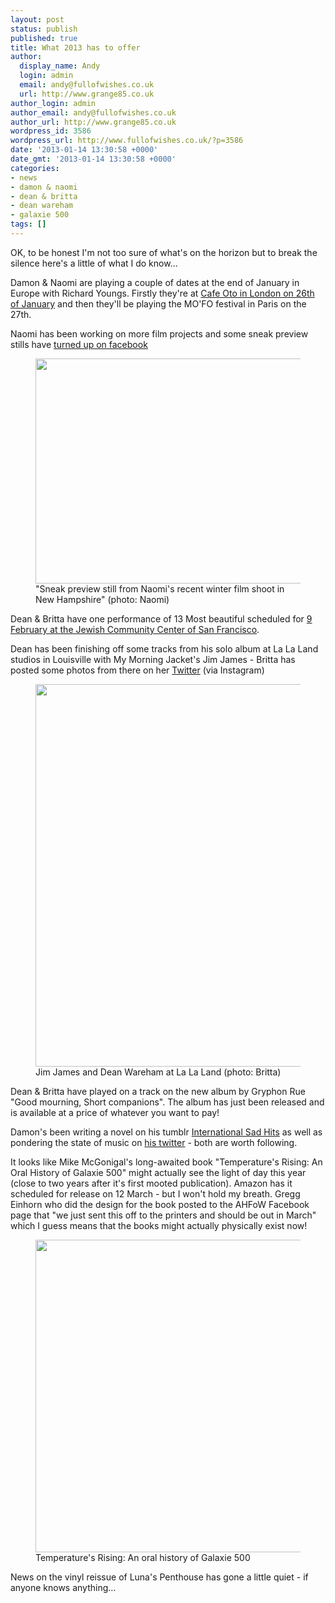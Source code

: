 ```yaml
---
layout: post
status: publish
published: true
title: What 2013 has to offer
author:
  display_name: Andy
  login: admin
  email: andy@fullofwishes.co.uk
  url: http://www.grange85.co.uk
author_login: admin
author_email: andy@fullofwishes.co.uk
author_url: http://www.grange85.co.uk
wordpress_id: 3586
wordpress_url: http://www.fullofwishes.co.uk/?p=3586
date: '2013-01-14 13:30:58 +0000'
date_gmt: '2013-01-14 13:30:58 +0000'
categories:
- news
- damon & naomi
- dean & britta
- dean wareham
- galaxie 500
tags: []
---
```

<p>OK, to be honest I'm not too sure of what's on the horizon but to break the silence here's a little of what I do know...</p>
<p>Damon &amp; Naomi are playing a couple of dates at the end of January in Europe with Richard Youngs. Firstly they're at <a href="http://www.cafeoto.co.uk/richard-youngs-damon-and-naomi-seaming.shtm">Cafe Oto in London on 26th of January</a> and then they'll be playing the <span class="removed_link" title="http://www.mainsdoeuvres.org/article1708.html">MO'FO festival in Paris</span> on the 27th.</p>
<p>Naomi has been working on more film projects and some sneak preview stills have <a href="https://www.facebook.com/pages/Damon-Naomi/105076796191185">turned up on facebook</a><br />
<figure class="caption aligncenter"><img src="http://media.fullofwishes.co.uk/03-damon_and_naomi/pictures_for_sorting/naomi-filmshoot-lifted-from.jpg" width="640" height="360" class /><figcaption class="caption-text"> "Sneak preview still from Naomi's recent winter film shoot in New Hampshire" (photo: Naomi)</figcaption></figure>
<p>Dean &amp; Britta have one performance of 13 Most beautiful scheduled for <a href="https://www.jccsf.org/arts-ideas/performances/film/dean-britta/">9 February at the Jewish Community Center of San Francisco</a>.</p>
<p>Dean has been finishing off some tracks from his solo album at La La Land studios in Louisville with My Morning Jacket's Jim James - Britta has posted some photos from there on her <a href="https://twitter.com/brittaphillips">Twitter</a> (via Instagram)<br />
<figure class="caption aligncenter"><img src="http://media.fullofwishes.co.uk/05-dean_wareham/pictures/jim-james-dean-wareham.jpg" width="612" height="612" class /><figcaption class="caption-text"> Jim James and Dean Wareham at La La Land (photo: Britta)</figcaption></figure>
<p>Dean &amp; Britta have played on a track on the <span class="removed_link" title="http://gryphonrue.com/new-album-download/">new album by Gryphon Rue "Good mourning, Short companions"</span>. The album has just been released and is available at a price of whatever you want to pay!</p>
<p>Damon's been writing a novel on his tumblr <a href="http://internationalsadhits.tumblr.com/">International Sad Hits</a> as well as pondering the state of music on <a href="https://twitter.com/dada_drummer">his twitter</a> - both are worth following.</p>
<p>It looks like Mike McGonigal's long-awaited book "Temperature's Rising: An Oral History of Galaxie 500" might actually see the light of day this year (close to two years after it's first mooted publication). Amazon has it scheduled for release on 12 March - but I won't hold my breath. Gregg Einhorn who did the design for the book posted to the AHFoW Facebook page that "we just sent this off to the printers and should be out in March" which I guess means that the books might actually physically exist now!<br />
<figure class="caption aligncenter"><img src="http://25.media.tumblr.com/tumblr_mek9htRy9H1qf711mo1_500.jpg" width="500" height="500" class /><figcaption class="caption-text"> Temperature's Rising: An oral history of Galaxie 500</figcaption></figure>
<p>News on the vinyl reissue of Luna's Penthouse has gone a little quiet - if anyone knows anything...</p>
